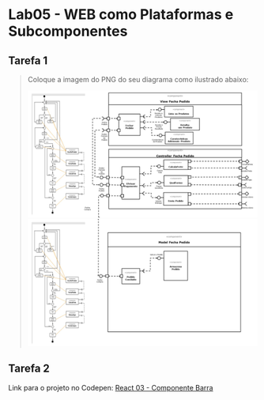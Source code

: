 # Lab05 - WEB como Plataformas e Subcomponentes

## Tarefa 1
> Coloque a imagem do PNG do seu diagrama como ilustrado abaixo:
> 
> ![Diagrama de Subcomponentes](images/Slide3.JPG)
> ![Diagrama de Subcomponentes](images/Slide4.JPG)

## Tarefa 2
Link para o projeto no Codepen: [React 03 - Componente Barra](https://codepen.io/santanche/pen/KKzmbwR)
